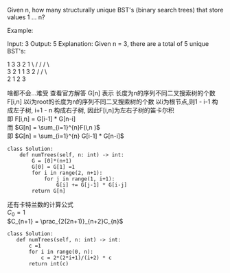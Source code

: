 Given n, how many structurally unique BST's (binary search trees) that store values 1 ... n?

Example:

Input: 3
Output: 5
Explanation:
Given n = 3, there are a total of 5 unique BST's:

   1         3     3      2      1
    \       /     /      / \      \
     3     2     1      1   3      2
    /     /       \                 \
   2     1         2                 3
   

啥都不会...难受
查看官方解答
G[n] 表示 长度为n的序列不同二叉搜索树的个数
F[i,n] 以i为root的长度为n的序列不同二叉搜索树的个数
以i为根节点,则1 - i-1 构成左子树, i+1 - n 构成右子树, 因此F[i,n]为左右子树的笛卡尔积  
即 F[i,n] = G[i-1] * G[n-i]   
而 $G[n] = \sum_{i=1}^{n}F(i,n )$   
即 $G[n] = \sum_{i=1}^{n} G[i-1] * G[n-i]$   

```
class Solution:
    def numTrees(self, n: int) -> int:
        G = [0]*(n+1)
        G[0] = G[1] =1
        for i in range(2, n+1):
            for j in range(1, i+1):
                G[i] += G[j-1] * G[i-j]
        return G[n]
```

还有卡特兰数的计算公式  
 $C_0=1$  
 $C_{n+1} = \prac_{2(2n+1)}_{n+2}C_{n}$  

 ```
 class Solution:
    def numTrees(self, n: int) -> int:
        c =1
        for i in range(0, n):
            c = 2*(2*i+1)/(i+2) * c
        return int(c)
 ```
